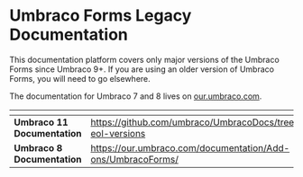 # Umbraco Forms Legacy Documentation

This documentation platform covers only major versions of the Umbraco Forms since Umbraco 9+. If you are using an older version of Umbraco Forms, you will need to go elsewhere.

The documentation for Umbraco 7 and 8 lives on [our.umbraco.com](https://our.umbraco.com/documentation/Add-ons/).

<table data-view="cards"><thead><tr><th></th><th data-hidden data-card-target data-type="content-ref"></th></tr></thead><tbody><tr><td><strong>Umbraco 11 Documentation</strong></td><td><a href="https://github.com/umbraco/UmbracoDocs/tree/umbraco-eol-versions">https://github.com/umbraco/UmbracoDocs/tree/umbraco-eol-versions</a></td></tr><tr><td><strong>Umbraco 8 Documentation</strong></td><td><a href="https://our.umbraco.com/documentation/Add-ons/UmbracoForms/">https://our.umbraco.com/documentation/Add-ons/UmbracoForms/</a></td></tr></tbody></table>
